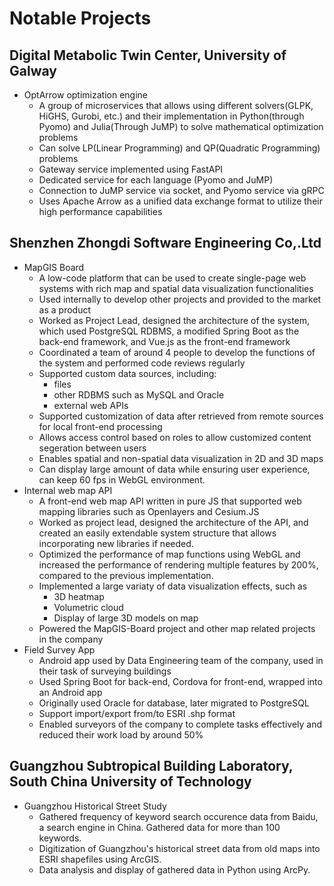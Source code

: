 # Notable Projects

## Digital Metabolic Twin Center, University of Galway

- OptArrow optimization engine
  - A group of microservices that allows using different solvers(GLPK, HiGHS, Gurobi, etc.) and their implementation in Python(through Pyomo) and Julia(Through JuMP) to solve mathematical optimization problems
  - Can solve LP(Linear Programming) and QP(Quadratic Programming) problems
  - Gateway service implemented using FastAPI
  - Dedicated service for each language (Pyomo and JuMP)
  - Connection to JuMP service via socket, and Pyomo service via gRPC
  - Uses Apache Arrow as a unified data exchange format to utilize their high performance capabilities

## Shenzhen Zhongdi Software Engineering Co,.Ltd

- MapGIS Board
  - A low-code platform that can be used to create single-page web systems with rich map and spatial data visualization functionalities
  - Used internally to develop other projects and provided to the market as a product
  - Worked as Project Lead, designed the architecture of the system, which used PostgreSQL RDBMS, a modified Spring Boot as the back-end framework, and Vue.js as the front-end framework
  - Coordinated a team of around 4 people to develop the functions of the system and performed code reviews regularly
  - Supported custom data sources, including:
    - files
    - other RDBMS such as MySQL and Oracle
    - external web APIs
  - Supported customization of data after retrieved from remote sources for local front-end processing
  - Allows access control based on roles to allow customized content segeration between users
  - Enables spatial and non-spatial data visualization in 2D and 3D maps
  - Can display large amount of data while ensuring user experience, can keep 60 fps in WebGL environment.
- Internal web map API
  - A front-end web map API written in pure JS that supported web mapping libraries such as Openlayers and Cesium.JS
  - Worked as project lead, designed the architecture of the API, and created an easily extendable system structure that allows incorporating new libraries if needed.
  - Optimized the performance of map functions using WebGL and increased the performance of rendering multiple features by 200%, compared to the previous implementation.
  - Implemented a large variaty of data visualization effects, such as
    - 3D heatmap
    - Volumetric cloud
    - Display of large 3D models on map
  - Powered the MapGIS-Board project and other map related projects in the company
- Field Survey App
  - Android app used by Data Engineering team of the company, used in their task of surveying buildings
  - Used Spring Boot for back-end, Cordova for front-end, wrapped into an Android app
  - Originally used Oracle for database, later migrated to PostgreSQL
  - Support import/export from/to ESRI .shp format
  - Enabled surveyors of the company to complete tasks effectively and reduced their work load by around 50%

## Guangzhou Subtropical Building Laboratory, South China University of Technology

- Guangzhou Historical Street Study
  - Gathered frequency of keyword search occurence data from Baidu, a search engine in China. Gathered data for more than 100 keywords.
  - Digitization of Guangzhou's historical street data from old maps into ESRI shapefiles using ArcGIS.
  - Data analysis and display of gathered data in Python using ArcPy.
